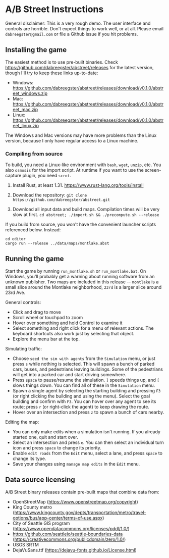# A/B Street Instructions

General disclaimer: This is a very rough demo. The user interface and controls
are horrible. Don't expect things to work well, or at all. Please email
`dabreegster@gmail.com` or file a Github issue if you hit problems.

## Installing the game

The easiest method is to use pre-built binaries. Check
https://github.com/dabreegster/abstreet/releases for the latest version, though
I'll try to keep these links up-to-date:

- Windows:
  https://github.com/dabreegster/abstreet/releases/download/v0.1.0/abstreet_windows.zip
- Mac:
  https://github.com/dabreegster/abstreet/releases/download/v0.1.0/abstreet_mac.zip
- Linux:
  https://github.com/dabreegster/abstreet/releases/download/v0.1.0/abstreet_linux.zip

The Windows and Mac versions may have more problems than the Linux version,
because I only have regular access to a Linux machine.

### Compiling from source

To build, you need a Linux-like environment with `bash`, `wget`, `unzip`, etc.
You also `osmosis` for the import script. At runtime if you want to use the
screen-capture plugin, you need `scrot`.

1.  Install Rust, at least 1.31. https://www.rust-lang.org/tools/install

2.  Download the repository:
    `git clone https://github.com/dabreegster/abstreet.git`

3.  Download all input data and build maps. Compilation times will be very slow
    at first. `cd abstreet; ./import.sh && ./precompute.sh --release`

If you build from source, you won't have the convenient launcher scripts
referenced below. Instead:

```
cd editor
cargo run --release ../data/maps/montlake.abst
```

## Running the game

Start the game by running `run_montlake.sh` or `run_montlake.bat`. On Windows,
you'll probably get a warning about running software from an unknown publisher.
Two maps are included in this release -- `montlake` is a small slice around the
Montlake neighborhood, `23rd` is a larger slice around 23rd Ave.

General controls:

- Click and drag to move
- Scroll wheel or touchpad to zoom
- Hover over something and hold Control to examine it
- Select something and right click for a menu of relevant actions. The keyboard
  shortcuts also work just by selecting that object.
- Explore the menu bar at the top.

Simulating traffic:

- Choose `seed the sim with agents` from the `Simulation` menu, or just press
  `s` while nothing is selected. This will spawn a bunch of parked cars, buses,
  and pedestrians leaving buildings. Some of the pedestrians will get into a
  parked car and start driving somewhere.
- Press `space` to pause/resume the simulation. `]` speeds things up, and `[`
  slows things down. You can find all of these in the `Simulation` menu.
- Spawn a single agent by selecting the starting building and pressing `F3` (or
  right clicking the building and using the menu). Select the goal building and
  confirm with `F3`. You can hover over any agent to see its route; press `r`
  (or right-click the agent) to keep drawing the route.
- Hover over an intersection and press `z` to spawn a bunch of cars nearby.

Editing the map:

- You can only make edits when a simulation isn't running. If you already
  started one, quit and start over.
- Select an intersection and press `e`. You can then select an individual turn
  icon and press `space` to change its priority.
- Enable `edit roads` from the `Edit` menu, select a lane, and press `space` to
  change its type.
- Save your changes using `manage map edits` in the `Edit` menu.

## Data source licensing

A/B Street binary releases contain pre-built maps that combine data from:

- OpenStreetMap (https://www.openstreetmap.org/copyright)
- King County metro
  (https://www.kingcounty.gov/depts/transportation/metro/travel-options/bus/app-center/terms-of-use.aspx)
- City of Seattle GIS program
  (https://www.opendatacommons.org/licenses/pddl/1.0/)
- https://github.com/seattleio/seattle-boundaries-data
  (https://creativecommons.org/publicdomain/zero/1.0/)
- USGS SRTM
- DejaVuSans.ttf (https://dejavu-fonts.github.io/License.html)
